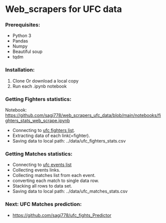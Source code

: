# Web_scrapers for UFC data
### Prerequisites:
 - Python 3
 - Pandas
 - Numpy
 - Beautiful soup
 - tqdm

### Installation:
1. Clone Or download a local copy
2. Run each .ipynb notebook

### Getting Fighters statistics:
Notebook: https://github.com/sagi778/web_scrapers_ufc_data/blob/main/notebooks/fighters_stats_web_scrape.ipynb
- Connecting to [ufc fighters list](http://www.ufcstats.com/statistics/fighters).
- Extracting data of each link(=fighter).
- Saving data to local path: ../data/ufc_fighters_stats.csv

### Getting Matches statistics:
- Connecting to [ufc events list](http://www.ufcstats.com/statistics/events/completed)
- Collecting events links.
- Collecting matches list from each event.
- converting each match to single data row.
- Stacking all rows to data set. 
- Saving data to local path: ../data/ufc_matches_stats.csv

### Next: UFC Matches prediction:
- https://github.com/sagi778/ufc_fights_Predictor
